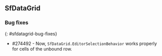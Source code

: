 ## SfDataGrid

### Bug fixes
{: #sfdatagrid-bug-fixes}

* \#274492 - Now, `SfDataGrid.EditorSelectionBehavior` works properly for cells of the unbound row.